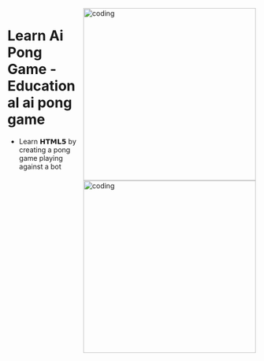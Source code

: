 <img align="right" alt="coding" src="https://media.tenor.com/2gyJVMt_L6wAAAAC/pong-video-game.gif" width="350" height="auto">

# Learn Ai Pong Game - Educational ai pong game
* Learn 𝗛𝗧𝗠𝗟𝟱 by creating a pong game playing against a bot

<img align="right" alt="coding" src="https://www.tutorialrepublic.com/lib/images/html-illustration.png" width="350" height="auto">
